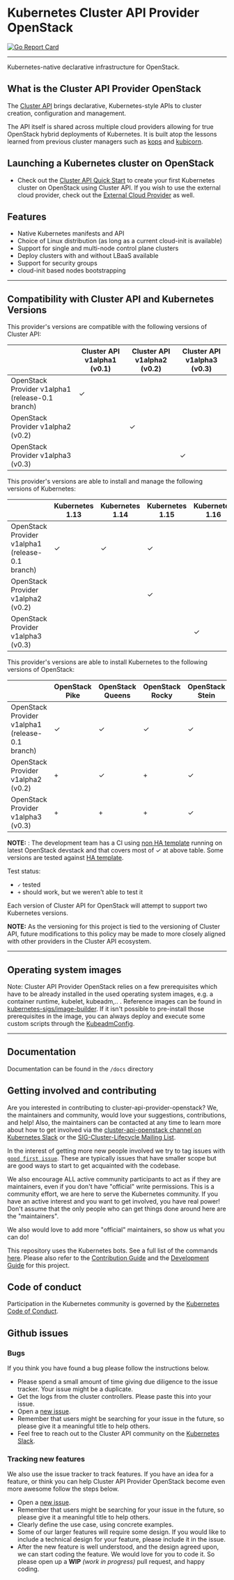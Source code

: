 # Kubernetes Cluster API Provider OpenStack

[![Go Report Card](https://goreportcard.com/badge/kubernetes-sigs/cluster-api-provider-openstack)](https://goreportcard.com/report/kubernetes-sigs/cluster-api-provider-openstack)

------

Kubernetes-native declarative infrastructure for OpenStack.

## What is the Cluster API Provider OpenStack

The [Cluster API][cluster_api] brings
declarative, Kubernetes-style APIs to cluster creation, configuration and
management.

The API itself is shared across multiple cloud providers allowing for true OpenStack
hybrid deployments of Kubernetes. It is built atop the lessons learned from
previous cluster managers such as [kops][kops] and
[kubicorn][kubicorn].


## Launching a Kubernetes cluster on OpenStack

- Check out the [Cluster API Quick Start](https://cluster-api.sigs.k8s.io/user/quick-start.html) to create your first Kubernetes cluster on OpenStack using Cluster API. If you wish to use the external cloud provider, check out the [External Cloud Provider](docs/external-cloud-provider.md) as well. 

## Features

- Native Kubernetes manifests and API
- Choice of Linux distribution (as long as a current cloud-init is available)
- Support for single and multi-node control plane clusters
- Deploy clusters with and without LBaaS available
- Support for security groups
- cloud-init based nodes bootstrapping

------

## Compatibility with Cluster API and Kubernetes Versions

This provider's versions are compatible with the following versions of Cluster API:

| | Cluster API v1alpha1 (v0.1) | Cluster API v1alpha2 (v0.2) | Cluster API v1alpha3 (v0.3) |
|-------------------------------------------------|---|---|---|
| OpenStack Provider v1alpha1 (release-0.1 branch)| ✓ |   |   |
| OpenStack Provider v1alpha2 (v0.2)              |   | ✓ |   |
| OpenStack Provider v1alpha3 (v0.3)              |   |   | ✓ |

This provider's versions are able to install and manage the following versions of Kubernetes:

| | Kubernetes 1.13 | Kubernetes 1.14 | Kubernetes 1.15 | Kubernetes 1.16 | Kubernetes 1.17 | Kubernetes 1.18 |
|-------------------------------------------------|---|---|---|---|---|---|
|OpenStack Provider v1alpha1 (release-0.1 branch) | ✓ | ✓ | ✓ |   |   |   |
|OpenStack Provider v1alpha2 (v0.2)               |   |   | ✓ |   |   |   |
|OpenStack Provider v1alpha3 (v0.3)               |   |   |   | ✓ | ✓ | ✓ |

This provider's versions are able to install Kubernetes to the following versions of OpenStack:

| | OpenStack Pike | OpenStack Queens | OpenStack Rocky | OpenStack Stein | OpenStack Train | OpenStack Ussuri | OpenStack Victoria |
|-------------------------------------------------|---|---|---|---|---|---|---|
| OpenStack Provider v1alpha1 (release-0.1 branch)| ✓ | ✓ | ✓ | ✓ | + | + | + |
| OpenStack Provider v1alpha2 (v0.2)              | + | ✓ | + | ✓ | + | + | + |
| OpenStack Provider v1alpha3 (v0.3)              | + | + | + | ✓ | ✓ | ✓ | ✓ |

**NOTE:** : The development team has a CI using [non HA template](./templates/cluster-template-without-lb.yaml) running on latest OpenStack devstack and that covers most of ✓ at above table. Some versions are tested against [HA template](./templates/cluster-template.yaml).

Test status:
* `✓` tested
* `+` should work, but we weren't able to test it

Each version of Cluster API for OpenStack will attempt to support two Kubernetes versions.

**NOTE:** As the versioning for this project is tied to the versioning of Cluster API, future modifications to this
policy may be made to more closely aligned with other providers in the Cluster API ecosystem.

------

## Operating system images

Note: Cluster API Provider OpenStack relies on a few prerequisites which have to be already
installed in the used operating system images, e.g. a container runtime, kubelet, kubeadm,.. .
Reference images can be found in [kubernetes-sigs/image-builder](https://github.com/kubernetes-sigs/image-builder/tree/master/images/capi). If it isn't possible to pre-install those
 prerequisites in the image, you can always deploy and execute some custom scripts 
 through the [KubeadmConfig](https://github.com/kubernetes-sigs/cluster-api-bootstrap-provider-kubeadm).  

------

## Documentation

Documentation can be found in the `/docs` directory

## Getting involved and contributing

Are you interested in contributing to cluster-api-provider-openstack? We, the
maintainers and community, would love your suggestions, contributions, and help!
Also, the maintainers can be contacted at any time to learn more about how to get
involved via the [cluster-api-openstack channel on Kubernetes Slack][slack] or the
[SIG-Cluster-Lifecycle Mailing List](https://groups.google.com/forum/#!forum/kubernetes-sig-cluster-lifecycle).

In the interest of getting more new people involved we try to tag issues with
[`good first issue`][good_first_issue].
These are typically issues that have smaller scope but are good ways to start
to get acquainted with the codebase.

We also encourage ALL active community participants to act as if they are
maintainers, even if you don't have "official" write permissions. This is a
community effort, we are here to serve the Kubernetes community. If you have an
active interest and you want to get involved, you have real power! Don't assume
that the only people who can get things done around here are the "maintainers".

We also would love to add more "official" maintainers, so show us what you can
do!

This repository uses the Kubernetes bots. See a full list of the commands [here][prow].
Please also refer to the [Contribution Guide](CONTRIBUTING.md) and the [Development Guide](docs/development.md) for this project.

## Code of conduct

Participation in the Kubernetes community is governed by the [Kubernetes Code of Conduct](code-of-conduct.md).

## Github issues

### Bugs

If you think you have found a bug please follow the instructions below.

- Please spend a small amount of time giving due diligence to the issue tracker. Your issue might be a duplicate.
- Get the logs from the cluster controllers. Please paste this into your issue.
- Open a [new issue][new_issue].
- Remember that users might be searching for your issue in the future, so please give it a meaningful title to help others.
- Feel free to reach out to the Cluster API community on the [Kubernetes Slack][slack].

### Tracking new features

We also use the issue tracker to track features. If you have an idea for a feature, or think you can help Cluster API Provider OpenStack become even more awesome follow the steps below.

- Open a [new issue][new_issue].
- Remember that users might be searching for your issue in the future, so please
  give it a meaningful title to help others.
- Clearly define the use case, using concrete examples.
- Some of our larger features will require some design. If you would like to
  include a technical design for your feature, please include it in the issue.
- After the new feature is well understood, and the design agreed upon, we can
  start coding the feature. We would love for you to code it. So please open
  up a **WIP** *(work in progress)* pull request, and happy coding.


<!-- References -->

[cluster_api]: https://github.com/kubernetes-sigs/cluster-api
[kops]: https://github.com/kubernetes/kops
[kubicorn]: http://kubicorn.io/
[slack]: https://kubernetes.slack.com/messages/cluster-api-openstack
[good_first_issue]: https://github.com/kubernetes-sigs/cluster-api-provider-openstack/issues?q=is%3Aissue+is%3Aopen+sort%3Aupdated-desc+label%3A%22good+first+issue%22
[prow]: https://go.k8s.io/bot-commands
[new_issue]: https://github.com/kubernetes-sigs/cluster-api-provider-openstack/issues/new

